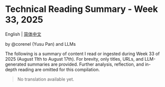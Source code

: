 # Technical Reading Summary - Week 33, 2025

English | [简体中文](README.zh-CN.md)

by @corenel (Yusu Pan) and LLMs

The following is a summary of content I read or ingested during Week 33 of 2025 (August 11th to August 17th). For brevity, only titles, URLs, and LLM-generated summaries are provided. Further analysis, reflection, and in-depth reading are omitted for this compilation.

> No translation available yet.

